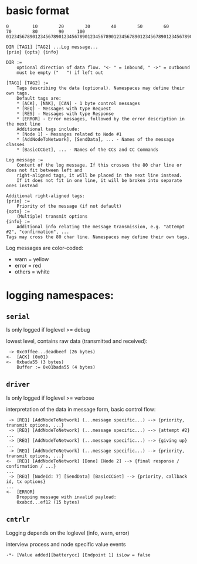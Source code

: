 # basic format

```
0         10        20        30        40        50        60        70        80        90     100
0123456789012345678901234567890123456789012345678901234567890123456789012345678901234567890123456789

DIR [TAG1] [TAG2] ...Log message...                                             {prio} {opts} {info}

DIR :=
	optional direction of data flow. "<- " = inbound, " ->" = outbound
	must be empty ("   ") if left out

[TAG1] [TAG2] :=
	Tags describing the data (optional). Namespaces may define their own tags.
	Default tags are:
	* [ACK], [NAK], [CAN] - 1 byte control messages
	* [REQ] - Messages with type Request
	* [RES] - Messages with type Response
	* [ERROR] - Error messages, followed by the error description in the next line
	Additional tags include:
	* [Node 1] - Messages related to Node #1
	* [AddNodeToNetwork], [SendData], ... - Names of the message classes
	* [BasicCCGet], ... - Names of the CCs and CC Commands

Log message :=
	Content of the log message. If this crosses the 80 char line or does not fit between left and
	right-aligned tags, it will be placed in the next line instead.
	If it does not fit in one line, it will be broken into separate ones instead

Additional right-aligned tags:
{prio} :=
	Priority of the message (if not default)
{opts} :=
	(Multiple) transmit options
{info} :=
	Additional info relating the message transmission, e.g. "attempt #2", "confirmation", ...
Tags may cross the 80 char line. Namespaces may define their own tags.
```

Log messages are color-coded:

-   warn = yellow
-   error = red
-   others = white

# logging namespaces:

## `serial`

Is only logged if loglevel >= debug

lowest level, contains raw data (transmitted and received):

```
 -> 0xc0ffee...deadbeef (26 bytes)
<-  [ACK] (0x01)
<-  0xbada55 (3 bytes)
    Buffer := 0x01bada55 (4 bytes)
```

## `driver`

Is only logged if loglevel >= verbose

interpretation of the data in message form, basic control flow:

```
 -> [REQ] [AddNodeToNetwork] (...message specific...) --> {priority, transmit options, ...}
 -> [REQ] [AddNodeToNetwork] (...message specific...) --> {attempt #2}
...
 -> [REQ] [AddNodeToNetwork] (...message specific...) --> {giving up}
...
 -> [REQ] [AddNodeToNetwork] (...message specific...) --> {priority, transmit options, ...}
<-  [REQ] [AddNodeToNetwork] [Done] [Node 2] --> {final response / confirmation / ...}
...
 -> [REQ] [NodeId: 7] [SendData] [BasicCCGet] --> {priority, callback id, tx options}
...
<-  [ERROR]
    Dropping message with invalid payload:
    0xabcd...ef12 (15 bytes)
```

## `cntrlr`

Logging depends on the loglevel (info, warn, error)

interview process and node specific value events

```
-*- [Value added][batterycc] [Endpoint 1] isLow = false
```

